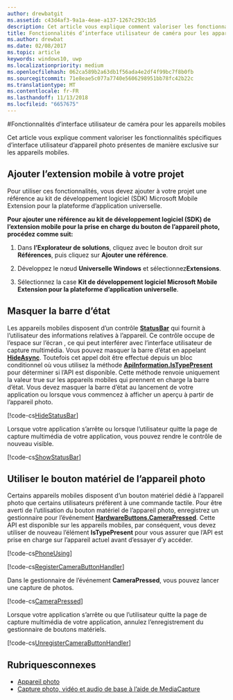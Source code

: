 ```yaml
---
author: drewbatgit
ms.assetid: c43d4af3-9a1a-4eae-a137-1267c293c1b5
description: Cet article vous explique comment valoriser les fonctionnalités spécifiques d’interface utilisateur d’appareil photo présentes de manière exclusive sur les appareils mobiles.
title: Fonctionnalités d’interface utilisateur de caméra pour les appareils mobiles
ms.author: drewbat
ms.date: 02/08/2017
ms.topic: article
keywords: windows10, uwp
ms.localizationpriority: medium
ms.openlocfilehash: 062ca589b2a63db1f56ada4e2df4f99bc7f8b0fb
ms.sourcegitcommit: 71e8eae5c077a7740e5606298951bb78fc42b22c
ms.translationtype: MT
ms.contentlocale: fr-FR
ms.lasthandoff: 11/13/2018
ms.locfileid: "6657675"
---
```

#<a name="camera-ui-features-for-mobile-devices"></a>Fonctionnalités d’interface utilisateur de caméra pour les appareils mobiles

Cet article vous explique comment valoriser les fonctionnalités spécifiques d’interface utilisateur d’appareil photo présentes de manière exclusive sur les appareils mobiles. 

## <a name="add-the-mobile-extension-to-your-project"></a>Ajouter l’extension mobile à votre projet 

Pour utiliser ces fonctionnalités, vous devez ajouter à votre projet une référence au kit de développement logiciel (SDK) Microsoft Mobile Extension pour la plateforme d’application universelle.

**Pour ajouter une référence au kit de développement logiciel (SDK) de l’extension mobile pour la prise en charge du bouton de l’appareil photo, procédez comme suit:**

1.  Dans **l’Explorateur de solutions**, cliquez avec le bouton droit sur **Références**, puis cliquez sur **Ajouter une référence**.

2.  Développez le nœud **Universelle Windows** et sélectionnez**Extensions**.

3.  Sélectionnez la case **Kit de développement logiciel Microsoft Mobile Extension pour la plateforme d’application universelle**.

## <a name="hide-the-status-bar"></a>Masquer la barre d’état

Les appareils mobiles disposent d’un contrôle [**StatusBar**](https://msdn.microsoft.com/library/windows/apps/dn633864) qui fournit à l’utilisateur des informations relatives à l’appareil. Ce contrôle occupe de l’espace sur l’écran , ce qui peut interférer avec l’interface utilisateur de capture multimédia. Vous pouvez masquer la barre d’état en appelant [**HideAsync**](https://msdn.microsoft.com/library/windows/apps/dn610339). Toutefois cet appel doit être effectué depuis un bloc conditionnel où vous utilisez la méthode [**ApiInformation.IsTypePresent**](https://msdn.microsoft.com/library/windows/apps/dn949016) pour déterminer si l’API est disponible. Cette méthode renvoie uniquement la valeur true sur les appareils mobiles qui prennent en charge la barre d’état. Vous devez masquer la barre d’état au lancement de votre application ou lorsque vous commencez à afficher un aperçu à partir de l’appareil photo.

[!code-cs[HideStatusBar](./code/BasicMediaCaptureWin10/cs/MainPage.xaml.cs#SnippetHideStatusBar)]

Lorsque votre application s’arrête ou lorsque l’utilisateur quitte la page de capture multimédia de votre application, vous pouvez rendre le contrôle de nouveau visible.

[!code-cs[ShowStatusBar](./code/BasicMediaCaptureWin10/cs/MainPage.xaml.cs#SnippetShowStatusBar)]

## <a name="use-the-hardware-camera-button"></a>Utiliser le bouton matériel de l’appareil photo

Certains appareils mobiles disposent d’un bouton matériel dédié à l’appareil photo que certains utilisateurs préfèrent à une commande tactile. Pour être averti de l’utilisation du bouton matériel de l’appareil photo, enregistrez un gestionnaire pour l’événement [**HardwareButtons.CameraPressed**](https://msdn.microsoft.com/library/windows/apps/dn653805). Cette API est disponible sur les appareils mobiles, par conséquent, vous devez utiliser de nouveau l’élément **IsTypePresent** pour vous assurer que l’API est prise en charge sur l’appareil actuel avant d’essayer d’y accéder.

[!code-cs[PhoneUsing](./code/BasicMediaCaptureWin10/cs/MainPage.xaml.cs#SnippetPhoneUsing)]

[!code-cs[RegisterCameraButtonHandler](./code/BasicMediaCaptureWin10/cs/MainPage.xaml.cs#SnippetRegisterCameraButtonHandler)]

Dans le gestionnaire de l’événement **CameraPressed**, vous pouvez lancer une capture de photos.

[!code-cs[CameraPressed](./code/BasicMediaCaptureWin10/cs/MainPage.xaml.cs#SnippetCameraPressed)]

Lorsque votre application s’arrête ou que l’utilisateur quitte la page de capture multimédia de votre application, annulez l’enregistrement du gestionnaire de boutons matériels.

[!code-cs[UnregisterCameraButtonHandler](./code/BasicMediaCaptureWin10/cs/MainPage.xaml.cs#SnippetUnregisterCameraButtonHandler)]

## <a name="related-topics"></a>Rubriquesconnexes

* [Appareil photo](camera.md)
* [Capture photo, vidéo et audio de base à l’aide de MediaCapture](basic-photo-video-and-audio-capture-with-MediaCapture.md)





